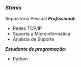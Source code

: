 ### ***Stanis***
Repositório Pessoal
***Profissional:***
- Redes TCP/IP
- Suporte a Microinformática
- Analista de Suporte

***Estudante de programação:***
- Python
